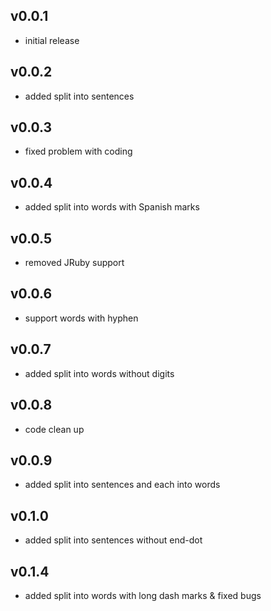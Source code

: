 ## v0.0.1

* initial release

## v0.0.2

* added split into sentences

## v0.0.3

* fixed problem with coding

## v0.0.4

* added split into words with Spanish marks

## v0.0.5

* removed JRuby support

## v0.0.6

* support words with hyphen

## v0.0.7

* added split into words without digits

## v0.0.8

* code clean up

## v0.0.9

* added split into sentences and each into words

## v0.1.0

* added split into sentences without end-dot

## v0.1.4

* added split into words with long dash marks & fixed bugs
